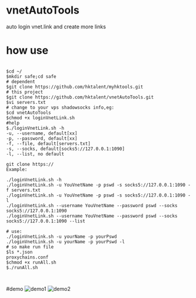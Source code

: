 # vnetAutoTools
auto login vnet.link and create more links
# how use
```

$cd ~/
$mkdir safe;cd safe
# dependent
$git clone https://github.com/hktalent/myhktools.git
# this project
$git clone https://github.com/hktalent/vnetAutoTools.git
$vi servers.txt
# change to your vps shadowsocks info,eg:
$cd vnetAutoTools
$chmod +x loginVnetLink.sh
#help 
$./loginVnetLink.sh -h
-u, --username, default[xx]
-p, --password, default[xx]
-f, --file, default[servers.txt]
-s, --socks, default[socks5://127.0.0.1:1090]
-l, --list, no default

git clone https://
Example:

./loginVnetLink.sh -h
./loginVnetLink.sh -u YouVnetName -p pswd -s socks5://127.0.0.1:1090 -f servers.txt
./loginVnetLink.sh -u YouVnetName -p pswd -s socks5://127.0.0.1:1090 -l
./loginVnetLink.sh --username YouVnetName --password pswd --socks socks5://127.0.0.1:1090
./loginVnetLink.sh --username YouVnetName --password pswd --socks socks5://127.0.0.1:1090 --list

# use:
./loginVnetLink.sh -u yourName -p yourPswd
./loginVnetLink.sh -u yourName -p yourPswd -l
# so make run file
$ls *.json
proxychains.conf
$chmod +x runAll.sh
$./runAll.sh



```

#demo 
![demo1](https://github.com/hktalent/vnetAutoTools/demo/blob/master/bin/s1.png?raw=true)
![demo2](https://github.com/hktalent/vnetAutoTools/demo/blob/master/bin/s2.png?raw=true)